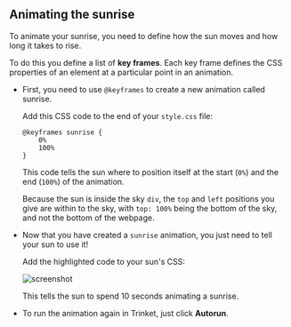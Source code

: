 ## Animating the sunrise

To animate your sunrise, you need to define how the sun moves and how long it takes to rise.

To do this you define a list of __key frames__. Each key frame defines the CSS properties of an element at a particular point in an animation. 

+ First, you need to use `@keyframes` to create a new animation called sunrise. 

    Add this CSS code to the end of your `style.css` file:

    ```
    @keyframes sunrise {
        0%
        100%
    }
    ```

    This code tells the sun where to position itself at the start (`0%`) and the end (`100%`) of the animation.

    Because the sun is inside the sky `div`, the `top` and `left` positions you give are within to the sky, with `top: 100%` being the bottom of the sky, and not the bottom of the webpage.

+ Now that you have created a `sunrise` animation, you just need to tell your sun to use it! 

    Add the highlighted code to your sun's CSS:

    ![screenshot](images/sunrise-sunrise.png)

    This tells the sun to spend 10 seconds animating a sunrise.

+ To run the animation again in Trinket, just click **Autorun**. 